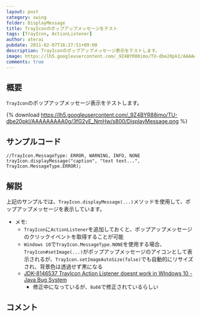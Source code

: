 ```yaml
---
layout: post
category: swing
folder: DisplayMessage
title: TrayIconのポップアップメッセージをテスト
tags: [TrayIcon, ActionListener]
author: aterai
pubdate: 2011-02-07T16:27:51+09:00
description: TrayIconのポップアップメッセージ表示をテストします。
image: https://lh5.googleusercontent.com/_9Z4BYR88imo/TU-dbe20pkI/AAAAAAAAA0g/3fG2yE_NmHw/s800/DisplayMessage.png
comments: true
---
```

## 概要
`TrayIcon`のポップアップメッセージ表示をテストします。

{% download https://lh5.googleusercontent.com/_9Z4BYR88imo/TU-dbe20pkI/AAAAAAAAA0g/3fG2yE_NmHw/s800/DisplayMessage.png %}

## サンプルコード
<pre class="prettyprint"><code>//TrayIcon.MessageType: ERROR, WARNING, INFO, NONE
trayIcon.displayMessage("caption", "text text...", TrayIcon.MessageType.ERROR);
</code></pre>

## 解説
上記のサンプルでは、`TrayIcon.displayMessage(...)`メソッドを使用して、ポップアップメッセージを表示しています。

- メモ:
    - `TrayIcon`に`ActionListener`を追加しておくと、ポップアップメッセージのクリックイベントを取得することが可能
    - `Windows 10`で`TrayIcon.MessageType.NONE`を使用する場合、`TrayIcon#setImage(...)`がポップアップメッセージのアイコンとして表示されるが、`TrayIcon.setImageAutoSize(false)`でも自動的にリサイズされ、背景色は透過せず黒になる
    - [JDK-8146537 TrayIcon Action Listener doesnt work in WIndows 10 - Java Bug System](https://bugs.openjdk.java.net/browse/JDK-8146537)
        - 修正中になっているが、`8u66`で修正されているらしい

<!-- dummy comment line for breaking list -->

## コメント
